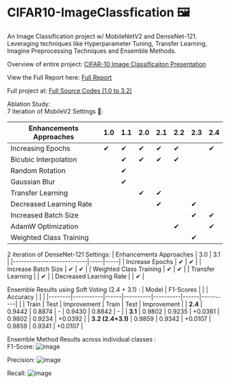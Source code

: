 # CIFAR10-ImageClassfication 🖼️
An Image Classification project w/ MobileNetV2 and DenseNet-121. Leveraging techniques like Hyperparameter Tuning, Transfer Learning, Imagine Preprocessing Techniques and Ensemble Methods. 

Overview of entire project: [CIFAR-10 Image Classificaiton Presentation](https://www.canva.com/design/DAGDyqFWRIY/RAk4XL0xich_XI2wHAAWOg/edit?utm_content=DAGDyqFWRIY&utm_campaign=designshare&utm_medium=link2&utm_source=sharebutton)

View the Full Report here: [Full Report](https://docs.google.com/document/d/1GTMfviF-TvSTIBa5T1_in5LMp3R-I0pt0QUzbbgMQYE/edit?usp=drive_link)

Full project at: [Full Source Codes (1.0 to 3.2)](https://drive.google.com/drive/folders/1OLIl8K3Bo1wY9SUzBPyOX-0uuSmyeMsk?usp=sharing)

Ablation Study:<br>
7 iteration of MobileV2 Settings 📱: 

| Enhancements Approaches     | 1.0 | 1.1 | 2.0 | 2.1 | 2.2 | 2.3 | 2.4 |
|-----------------------------|-----|-----|-----|-----|-----|-----|-----|
| Increasing Epochs           | ✔   | ✔   | ✔    | ✔   | ✔   |     | ✔   |
| Bicubic Interpolation       |     | ✔   | ✔    | ✔    | ✔   |     |     |
| Random Rotation             |     | ✔    |     |     |     |     |     |
| Gaussian Blur               |    | ✔    |     |     |     |     |     |
| Transfer Learning           |     |     | ✔    |✔     |     |     |     |
| Decreased Learning Rate     |     |     |    |  ✔    |     | ✔   |     |
| Increased Batch Size        |     |     |     |   |     | ✔   | ✔   |
| AdamW Optimization          |     |     |     |     | ✔   |     | ✔   |
| Weighted Class Training     |     |     |     |     |     | ✔   |     |

2 iteration of DenseNet-121 Settings:
| Enhancements Approaches   | 3.0 | 3.1 |
|---------------------------|-----|-----|
| Increase Epochs           | ✔   | ✔   |
| Increase Batch Size       | ✔   | ✔   |
| Weighted Class Training   | ✔   | ✔   |
| Transfer Learning         |     | ✔   |
| Decreased Learning Rate   |     | ✔   |

Ensemble Results using Soft Voting (2.4 + 3.1) : 
| Model  | F1-Scores |      |          | Accuracy |      |          |
|--------|-----------|------|----------|----------|------|----------|
|        | Train     | Test | Improvement | Train  | Test | Improvement |
| **2.4**  | 0.9442    | 0.8874 | -        | 0.9430 | 0.8842 | -        |
| **3.1**  | 0.9802    | 0.9235 | +0.0361   | 0.9802 | 0.9234 | +0.0392   |
| **3.2 (2.4+3.1)** | 0.9859    | 0.9342 | +0.0107   | 0.9859 | 0.9341 | +0.0107   |

Ensemble Method Results across individual classes : <br>
F1-Score: 
![image](https://github.com/Bernardbyy/CIFAR10-ImageClassfication/assets/75737130/383575bd-5870-468f-82f8-d3e2acc8976e)

Precision: 
![image](https://github.com/Bernardbyy/CIFAR10-ImageClassfication/assets/75737130/ed26d623-23d9-4506-ba3f-7826060f1096)

Recall: 
![image](https://github.com/Bernardbyy/CIFAR10-ImageClassfication/assets/75737130/c4e5aff6-41b3-4d1a-8b3e-1e9e6ff2002c)


